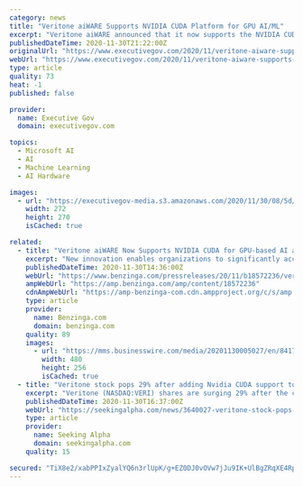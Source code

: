 ```yaml
---
category: news
title: "Veritone aiWARE Supports NVIDIA CUDA Platform for GPU AI/ML"
excerpt: "Veritone aiWARE announced that it now supports the NVIDIA CUDA platform, which will enable organizations to run intensive artificial intelligence (AI) and machine learning (ML) tasks on NVIDIA GPUs, Veritone reported on Monday."
publishedDateTime: 2020-11-30T21:22:00Z
originalUrl: "https://www.executivegov.com/2020/11/veritone-aiware-supports-nvidia-cuda-platform-for-gpu-ai-ml/"
webUrl: "https://www.executivegov.com/2020/11/veritone-aiware-supports-nvidia-cuda-platform-for-gpu-ai-ml/"
type: article
quality: 73
heat: -1
published: false

provider:
  name: Executive Gov
  domain: executivegov.com

topics:
  - Microsoft AI
  - AI
  - Machine Learning
  - AI Hardware

images:
  - url: "https://executivegov-media.s3.amazonaws.com/2020/11/30/08/5d/27/de/b1/be/83/d4/technology_2020118.png"
    width: 272
    height: 270
    isCached: true

related:
  - title: "Veritone aiWARE Now Supports NVIDIA CUDA for GPU-based AI and Machine Learning"
    excerpt: "New innovation enables organizations to significantly accelerate actionable insight from video, audio and text-based data sources Veritone, Inc., (NASDAQ:VERI), the creator"
    publishedDateTime: 2020-11-30T14:36:00Z
    webUrl: "https://www.benzinga.com/pressreleases/20/11/b18572236/veritone-aiware-now-supports-nvidia-cuda-for-gpu-based-ai-and-machine-learning"
    ampWebUrl: "https://amp.benzinga.com/amp/content/18572236"
    cdnAmpWebUrl: "https://amp-benzinga-com.cdn.ampproject.org/c/s/amp.benzinga.com/amp/content/18572236"
    type: article
    provider:
      name: Benzinga.com
      domain: benzinga.com
    quality: 89
    images:
      - url: "https://mms.businesswire.com/media/20201130005027/en/841782/4/Veritone_Nividia_BusinessWire_1200x640_copy.jpg"
        width: 480
        height: 256
        isCached: true
  - title: "Veritone stock pops 29% after adding Nvidia CUDA support to its AI operating system"
    excerpt: "Veritone (NASDAQ:VERI) shares are surging 29% after the company announced its AI operating system aiWARE now supports Nvidia's CUDA platform.CUDA stands for Compute United Device Architecture and the parallel computing platform boosts performance by tapping into the power of Nvidia GPUs."
    publishedDateTime: 2020-11-30T16:37:00Z
    webUrl: "https://seekingalpha.com/news/3640027-veritone-stock-pops-29-after-adding-nvidia-cuda-support-to-ai-operating-system"
    type: article
    provider:
      name: Seeking Alpha
      domain: seekingalpha.com
    quality: 15

secured: "TiX8e2/xabPPIxZyalYQ6n3rlUpK/g+EZ0DJ0vOVw7jJu9IK+UlBgZRqXE4Rp5Jp8E9UUSIkKlKIset6tsH3HPivn1+9FRsm5bcCPLALJBVV0rWRyjGbtjTevRzA58TTR4khSLrfE3gNnu4qS7k9B0EjjCsXU9Wm8/lAkPwEGXawrWxoKP4dr7XPILKQA67uQOt4JnMsf8IzKvHtK89IcWptS+xDQDw86/EWjAiYknAaXogdlKwmp4M7Anzppd+sszkhJ08c1c7hzjBZw5sezoXXrFtCY4ZdtWONpwOmWWYoD3sT7J8+gW4UXCttHoC6Ti7Ui8HoJtFEW/zVFVLTD3K5eXBOQkN4acTK3952Mdg=;OnYH3h0oRVD6SbYV24meSA=="
---
```


